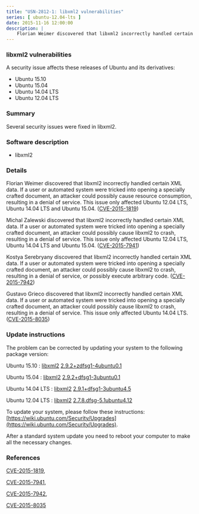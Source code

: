 ```yaml
---
title: "USN-2812-1: libxml2 vulnerabilities"
series: [ ubuntu-12.04-lts ]
date: 2015-11-16 12:00:00
description: |
    Florian Weimer discovered that libxml2 incorrectly handled certain XML data. If a user or automated system were tricked into opening a specially crafted document, an attacker could possibly cause resource consumption, resulting in a denial of service. This issue only affected Ubuntu 12.04 LTS, Ubuntu 14.04 LTS and Ubuntu 15.04. ([CVE-2015-1819](http://people.ubuntu.com/~ubuntu-security/cve/CVE-2015-1819))
--- 
```

 
### libxml2 vulnerabilities

A security issue affects these releases of Ubuntu and its derivatives:

* Ubuntu 15.10
* Ubuntu 15.04
* Ubuntu 14.04 LTS
* Ubuntu 12.04 LTS

### Summary

Several security issues were fixed in libxml2. 

### Software description

* libxml2 

### Details

Florian Weimer discovered that libxml2 incorrectly handled certain XML data. If a user or automated system were tricked into opening a specially crafted document, an attacker could possibly cause resource consumption, resulting in a denial of service. This issue only affected Ubuntu 12.04 LTS, Ubuntu 14.04 LTS and Ubuntu 15.04. ([CVE-2015-1819](http://people.ubuntu.com/~ubuntu-security/cve/CVE-2015-1819))

Michal Zalewski discovered that libxml2 incorrectly handled certain XML data. If a user or automated system were tricked into opening a specially crafted document, an attacker could possibly cause libxml2 to crash, resulting in a denial of service. This issue only affected Ubuntu 12.04 LTS, Ubuntu 14.04 LTS and Ubuntu 15.04. ([CVE-2015-7941](http://people.ubuntu.com/~ubuntu-security/cve/CVE-2015-7941))

Kostya Serebryany discovered that libxml2 incorrectly handled certain XML data. If a user or automated system were tricked into opening a specially crafted document, an attacker could possibly cause libxml2 to crash, resulting in a denial of service, or possibly execute arbitrary code. ([CVE-2015-7942](http://people.ubuntu.com/~ubuntu-security/cve/CVE-2015-7942))

Gustavo Grieco discovered that libxml2 incorrectly handled certain XML data. If a user or automated system were tricked into opening a specially crafted document, an attacker could possibly cause libxml2 to crash, resulting in a denial of service. This issue only affected Ubuntu 14.04 LTS. ([CVE-2015-8035](http://people.ubuntu.com/~ubuntu-security/cve/CVE-2015-8035)) 

### Update instructions

The problem can be corrected by updating your system to the following package version:

Ubuntu 15.10
 : [libxml2](https://launchpad.net/ubuntu/+source/libxml2) <span> [2.9.2+zdfsg1-4ubuntu0.1](https://launchpad.net/ubuntu/+source/libxml2/2.9.2+zdfsg1-4ubuntu0.1) </span> 

Ubuntu 15.04
 : [libxml2](https://launchpad.net/ubuntu/+source/libxml2) <span> [2.9.2+dfsg1-3ubuntu0.1](https://launchpad.net/ubuntu/+source/libxml2/2.9.2+dfsg1-3ubuntu0.1) </span> 

Ubuntu 14.04 LTS
 : [libxml2](https://launchpad.net/ubuntu/+source/libxml2) <span> [2.9.1+dfsg1-3ubuntu4.5](https://launchpad.net/ubuntu/+source/libxml2/2.9.1+dfsg1-3ubuntu4.5) </span> 

Ubuntu 12.04 LTS
 : [libxml2](https://launchpad.net/ubuntu/+source/libxml2) <span> [2.7.8.dfsg-5.1ubuntu4.12](https://launchpad.net/ubuntu/+source/libxml2/2.7.8.dfsg-5.1ubuntu4.12) </span> 

To update your system, please follow these instructions: [https://wiki.ubuntu.com/Security/Upgrades](https://wiki.ubuntu.com/Security/Upgrades).

After a standard system update you need to reboot your computer to make all the necessary changes. 

### References

 [CVE-2015-1819](http://people.ubuntu.com/~ubuntu-security/cve/CVE-2015-1819), 

 [CVE-2015-7941](http://people.ubuntu.com/~ubuntu-security/cve/CVE-2015-7941), 

 [CVE-2015-7942](http://people.ubuntu.com/~ubuntu-security/cve/CVE-2015-7942), 

 [CVE-2015-8035](http://people.ubuntu.com/~ubuntu-security/cve/CVE-2015-8035)
 
